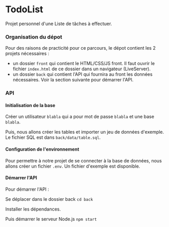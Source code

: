 # TodoList
Projet personnel d'une Liste de tâches à effectuer.

### Organisation du dépot

Pour des raisons de practicité pour ce parcours, le dépot contient les 2 projets nécessaires : 
- un dossier `front` qui contient le HTML/CSS/JS front. Il faut ouvrir le fichier `index.html` de ce dossier dans un navigateur (LiveServer).
- un dossier `back` qui contient l'API qui fournira au front les données nécessaires. Voir la section suivante pour démarrer l'API.

### API

#### Initialisation de la base

Créer un utilisateur `blabla` qui a pour mot de passe `blabla` et une base `blabla`.

Puis, nous allons créer les tables et importer un jeu de données d'exemple. Le fichier SQL est dans `back/data/table.sql`.

#### Configuration de l'environnement

Pour permettre à notre projet de se connecter à la base de données, nous allons créer un fichier `.env`. Un fichier d'exemple est disponible.

#### Démarrer l'API

Pour démarrer l'API : 

Se déplacer dans le dossier back
`cd back`

Installer les dépendances.

Puis démarrer le serveur Node.js
`npm start`